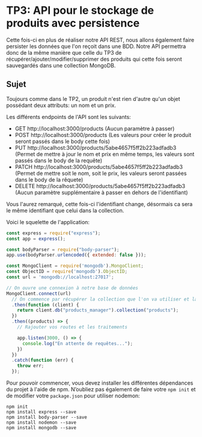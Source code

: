 # TP3: API pour le stockage de produits avec persistence

Cette fois-ci en plus de réaliser notre API REST, nous allons également faire persister les données que l'on reçoit dans une BDD.
Notre API permettra donc de la même manière que celle du TP3 de récupérer/ajouter/modifier/supprimer des produits qui cette fois seront sauvegardés dans une collection MongoDB.

## Sujet 

Toujours comme dans le TP2, un produit n'est rien d'autre qu'un objet possédant deux attributs: un nom et un prix.

Les différents endpoints de l'API sont les suivants:

* GET http://localhost:3000/products (Aucun paramètre à passer)
* POST http://localhost:3000/products (Les valeurs pour créer le produit seront passés dans le body cette fois)
* PUT http://localhost:3000/products/5abe4657f5ff2b223adfadb3 (Permet de mettre à jour le nom et prix en même temps, les valeurs sont passés dans le body de la requête)
* PATCH http://localhost:3000/products/5abe4657f5ff2b223adfadb3 (Permet de mettre soit le nom, soit le prix, les valeurs seront passées dans le body de la rêquete)
* DELETE http://localhost:3000/products/5abe4657f5ff2b223adfadb3 (Aucun paramètre supplémentaire à passer en dehors de l'identifiant)

Vous l'aurez remarqué, cette fois-ci l'identifiant change, désormais ca sera le même identifiant que celui dans la collection.

Voici le squelette de l'application:

~~~ javascript
const express = require("express");
const app = express();

const bodyParser = require("body-parser");
app.use(bodyParser.urlencoded({ extended: false }));

const MongoClient = require('mongodb').MongoClient;
const ObjectID = require('mongodb').ObjectID;
const url = 'mongodb://localhost:27017';

// On ouvre une connexion à notre base de données
MongoClient.connect(url)
  // On commence par récupérer la collection que l'on va utiliser et la passer
  .then(function (client) {
    return client.db("products_manager").collection("products");
  })
  .then((products) => {
    // Rajouter vos routes et les traitements

    app.listen(3000, () => {
      console.log("En attente de requêtes...");
    })
  })
  .catch(function (err) {
    throw err;
  });
~~~

Pour pouvoir commencer, vous devez installer les différentes dépendances du projet à l'aide de npm.
N’oubliez pas également de faire votre `npm init` et de modifier votre `package.json` pour utiliser nodemon:

~~~ shell
npm init
npm install express --save
npm install body-parser --save
npm install nodemon --save
npm install mongodb --save
~~~
